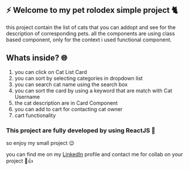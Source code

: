 ## :zap: Welcome to my pet rolodex simple project 🐈
 this project contain the list of cats that you can addopt and see for the description of corresponding pets. all the components are using class based component, only for the context i used functional component.
 
 ## Whats inside? :globe_with_meridians:
 1. you can click on Cat List Card
 2. you can sort by selecting categories in dropdown list
 3. you can search cat name using the search box
 4. you can sort the card by using a keyword that are match with Cat Username
 5. the cat description are in Card Component
 6. you can add to cart for contacting cat owner 
 7. cart functionality
 
### This project are fully developed by using ReactJS :rocket:
so enjoy my small project :wink:

you can find me on my [LinkedIn](https://www.linkedin.com/in/muhamad-afif-fadillah-9bab0221a) profile and contact me for collab on your project :angel::thumbsup:
 
